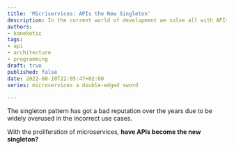 ```yaml
---
title: 'Micriservices: APIs the New Singleton'
description: In the current world of development we solve all with APIs
authors:
- kanekotic
tags:
- api
- architecture
- programming
draft: true
published: false
date: 2022-08-10T22:05:47+02:00
series: microservices a double-edged sword

---
```

The singleton pattern has got a bad reputation over the years due to be widely overused in the incorrect use cases.

With the proliferation of microservices, **have APIs become the new singleton?**